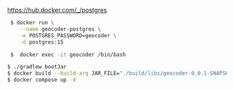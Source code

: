 https://hub.docker.com/_/postgres

```bash
 $ docker run \
    --name geocoder-postgres \
    -e POSTGRES_PASSWORD=geocoder \
    -d postgres:15

 $  docker exec -it geocoder /bin/bash
```

```bash
$ ./gradlew bootJar
$ docker build --build-arg JAR_FILE="./build/libs/geocoder-0.0.1-SNAPSHOT.jar" -t geocoder:latest .
$ docker compose up -d
```
